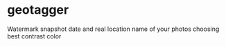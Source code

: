 geotagger
=========

Watermark snapshot date and real location name of your photos choosing best contrast color
